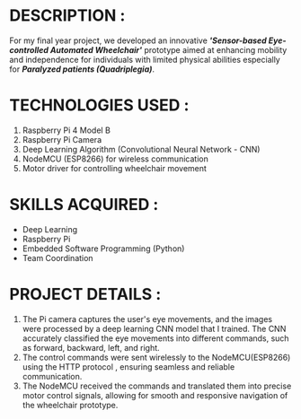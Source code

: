 # DESCRIPTION  :
For my final year project, we developed an innovative ***'Sensor-based Eye-controlled Automated Wheelchair'*** prototype aimed at enhancing mobility and independence for individuals with limited physical abilities especially for ***Paralyzed patients (Quadriplegia)***. 

# TECHNOLOGIES USED  :

1. Raspberry Pi 4 Model B
2. Raspberry Pi Camera
3. Deep Learning Algorithm (Convolutional Neural Network - CNN)
4. NodeMCU (ESP8266) for wireless communication
5. Motor driver for controlling wheelchair movement

# SKILLS ACQUIRED  :
- Deep Learning
- Raspberry Pi
- Embedded Software Programming (Python)
- Team Coordination

# PROJECT DETAILS  :

1. The Pi camera captures the user's eye movements, and the images were processed by a deep learning CNN model that I trained. The CNN accurately classified the eye movements into different commands, such as forward, backward, left, and right.
2. The control commands were sent wirelessly to the NodeMCU(ESP8266) using the HTTP protocol , ensuring seamless and reliable communication.
3. The NodeMCU received the commands and translated them into precise motor control signals, allowing for smooth and responsive navigation of the wheelchair prototype.
